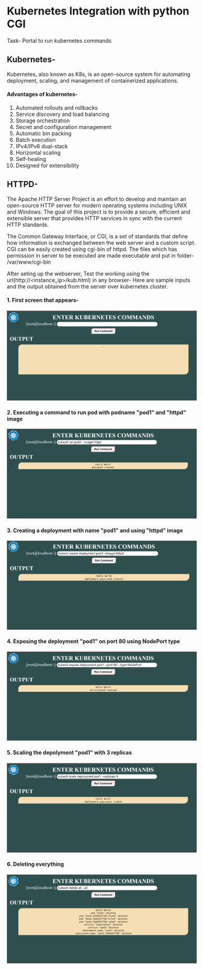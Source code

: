 # Kubernetes Integration with python CGI

Task- Portal to run kubernetes commands

## Kubernetes- 
Kubernetes, also known as K8s, is an open-source system for automating deployment, scaling, and management of containerized applications.

#### Advantages of kubernetes- 
1. Automated rollouts and rollbacks
2. Service discovery and load balancing
3. Storage orchestration
4. Secret and configuration management
5. Automatic bin packing
6. Batch execution
7. IPv4/IPv6 dual-stack
8. Horizontal scaling
9. Self-healing
10. Designed for extensibility

## HTTPD-
The Apache HTTP Server Project is an effort to develop and maintain an open-source HTTP server for modern operating systems including UNIX and Windows. The goal of this project is to provide a secure, efficient and extensible server that provides HTTP services in sync with the current HTTP standards.

The Common Gateway Interface, or CGI, is a set of standards that define how information is exchanged between the web server and a custom script.
CGI can be easily created using cgi-bin of httpd. The files which has permission in server to be executed are made executable and put in folder- /var/www/cgi-bin 

After seting up the webserver, Test the working using the url(http://<instance_ip>/kub.html) in any browser- Here are sample inputs and the output obtained from the server over kubernetes cluster. 

#### 1. First screen that appears-
   ![Sample Output](1.PNG)
#### 2. Executing a command to run pod with podname "pod1" and "httpd" image
   ![creating pod](2.PNG)
#### 3. Creating a deployment with name "pod1" and using "httpd" image
   ![creating deployment](3.PNG)
#### 4. Exposing the deployment "pod1" on port 80 using NodePort type
   ![exposing deployment](4.PNG) 
#### 5. Scaling the depolyment "pod1" with 3 replicas
   ![scaling deployment](5.PNG)
#### 6. Deleting everything
   ![Deleting](6.PNG)
